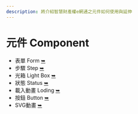 ```yaml
---
description: 將介紹智慧財產權e網通之元件如何使用與延伸
---
```


# 元件 Component

* 表單 Form [➥](biao-chan.md)
* 步驟 Step [➥](bu-zhou.md)
* 光箱 Light Box [➥](guang-xiang-light-box.md)
* 狀態 Status [➥](zhuang-tai-status.md)
* 載入動畫 Loding [➥](loding-dong-hua.md)
* 按鈕 Button [➥](an-niu.md)
* SVG動畫 [➥](svg-dong-hua.md)

